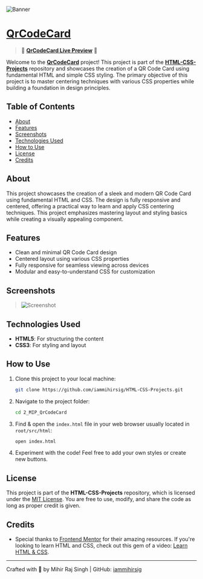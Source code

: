 ![Banner](./assets/Banner.png)

# [QrCodeCard](https://iammihirsig.github.io/HTML-CSS-Projects/2_MIP_QrCodeCard/)

> 🚨 **[QrCodeCard Live Preview](https://iammihirsig.github.io/HTML-CSS-Projects/2_MIP_QrCodeCard/src/html/index.html)** 🚨

Welcome to the **[QrCodeCard](https://iammihirsig.github.io/HTML-CSS-Projects/2_MIP_QrCodeCard/)** project! This project is part of the **[HTML-CSS-Projects](https://github.com/iammihirsig/HTML-CSS-Projects)** repository and showcases the creation of a QR Code Card using fundamental HTML and simple CSS styling. The primary objective of this project is to master centering techniques with various CSS properties while building a foundation in design principles.

## Table of Contents

- [About](#about)
- [Features](#features)
- [Screenshots](#screenshots)
- [Technologies Used](#technologies-used)
- [How to Use](#how-to-use)
- [License](#license)
- [Credits](#credits)

## About

This project showcases the creation of a sleek and modern QR Code Card using fundamental HTML and CSS. The design is fully responsive and centered, offering a practical way to learn and apply CSS centering techniques. This project emphasizes mastering layout and styling basics while creating a visually appealing component.

## Features

- Clean and minimal QR Code Card design
- Centered layout using various CSS properties
- Fully responsive for seamless viewing across devices
- Modular and easy-to-understand CSS for customization

## Screenshots

> ![Screenshot](./assets/2_MIP_QrCodeCraft.png)

## Technologies Used

- **HTML5**: For structuring the content
- **CSS3**: For styling and layout

## How to Use

1. Clone this project to your local machine:

   ```bash
   git clone https://github.com/iammihirsig/HTML-CSS-Projects.git
   ```

2. Navigate to the project folder:

   ```bash
   cd 2_MIP_QrCodeCard
   ```

3. Find & open the `index.html` file in your web browser usually located in `root/src/html`:

   ```bash
   open index.html
   ```

4. Experiment with the code! Feel free to add your own styles or create new buttons.

## License

This project is part of the **HTML-CSS-Projects** repository, which is licensed under the [MIT License](../LICENSE). You are free to use, modify, and share the code as long as proper credit is given.

## Credits

- Special thanks to [Frontend Mentor](https://www.frontendmentor.io/challenges/qr-code-component-iux_sIO_H) for their amazing resources. If you're looking to learn HTML and CSS, check out this gem of a video: [Learn HTML & CSS](https://youtu.be/G3e-cpL7ofc?feature=shared).

---

Crafted with 💙 by Mihir Raj Singh | GitHub: [iammihirsig](https://github.com/iammihirsig)
